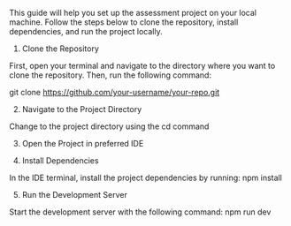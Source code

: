 This guide will help you set up the assessment project on your local machine. Follow the steps below to clone the repository, install dependencies, and run the project locally.

 1. Clone the Repository

First, open your terminal and navigate to the directory where you want to clone the repository. Then, run the following command:

git clone https://github.com/your-username/your-repo.git

2. Navigate to the Project Directory

Change to the project directory using the cd command

3. Open the Project in preferred IDE

4. Install Dependencies

In the IDE terminal, install the project dependencies by running: npm install

5. Run the Development Server

Start the development server with the following command: npm run dev


